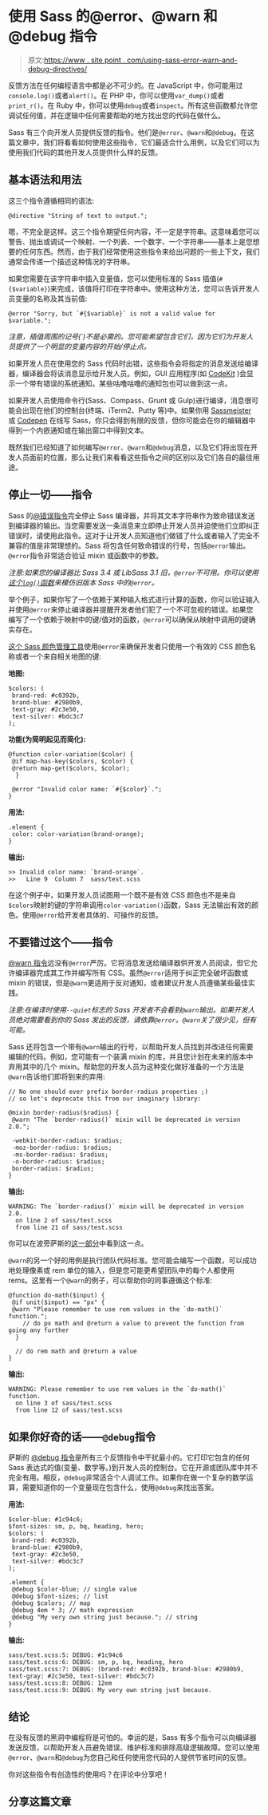 # 使用 Sass 的@error、@warn 和@debug 指令

> 原文:[https://www . site point . com/using-sass-error-warn-and-debug-directives/](https://www.sitepoint.com/using-sass-error-warn-and-debug-directives/)

反馈方法在任何编程语言中都是必不可少的。在 JavaScript 中，你可能用过`console.log()`或者`alert()`。在 PHP 中，你可以使用`var_dump()`或者`print_r()`。在 Ruby 中，你可以使用`debug`或者`inspect`。所有这些函数都允许您调试任何值，并在逻辑中任何需要帮助的地方找出您的代码在做什么。

Sass 有三个向开发人员提供反馈的指令。他们是`@error`、`@warn`和`@debug`。在这篇文章中，我们将看看如何使用这些指令，它们最适合什么用例，以及它们可以为使用我们代码的其他开发人员提供什么样的反馈。

## 基本语法和用法

这三个指令遵循相同的语法:

```
@directive "String of text to output.";
```

嗯，不完全是这样。这三个指令期望任何内容，不一定是字符串。这意味着您可以警告、抛出或调试一个映射、一个列表、一个数字、一个字符串——基本上是您想要的任何东西。然而，由于我们经常使用这些指令来给出问题的一些上下文，我们通常会传递一个描述这种情况的字符串。

如果您需要在该字符串中插入变量值，您可以使用标准的 Sass 插值(`#{$variable}`)来完成，该值将打印在字符串中。使用这种方法，您可以告诉开发人员变量的名称及其当前值:

```
@error "Sorry, but `#{$variable}` is not a valid value for $variable.";
```

*注意，插值周围的记号(`)不是必需的。您可能希望包含它们，因为它们为开发人员提供了一个明显的变量内容的开始/停止点。*

如果开发人员在使用您的 Sass 代码时出错，这些指令会将指定的消息发送给编译器，编译器会将该消息显示给开发人员。例如，GUI 应用程序(如 [CodeKit](https://incident57.com/codekit/) )会显示一个带有错误的系统通知。某些咕噜咕噜的通知包也可以做到这一点。

如果开发人员使用命令行(Sass、Compass、Grunt 或 Gulp)进行编译，消息很可能会出现在他们的控制台(终端、iTerm2、Putty 等)中。如果你用 [Sassmeister](http://sassmeister.com) 或 [Codepen](http://codepen.io) 在线写 Sass，你只会得到有限的反馈，但你可能会在你的编辑器中得到一个内嵌通知或在输出窗口中得到文本。

既然我们已经知道了如何编写`@error`、`@warn`和`@debug`消息，以及它们将出现在开发人员面前的位置，那么让我们来看看这些指令之间的区别以及它们各自的最佳用途。

## 停止一切——指令

Sass 的[@错误指令](https://www.sitepoint.com/introducing-the-sitepoint-sass-reference/)完全停止 Sass 编译器，并将其文本字符串作为致命错误发送到编译器的输出。当您需要发送一条消息来立即停止开发人员并迫使他们立即纠正错误时，请使用此指令。这对于让开发人员知道他们做错了什么或者输入了完全不兼容的值是非常理想的。Sass 将包含任何致命错误的行号，包括`@error`输出。`@error`指令非常适合验证 mixin 或函数中的参数。

*注意:如果您的编译器比 Sass 3.4 或 LibSass 3.1 旧，`@error`不可用。你可以使用[这个`log()`函数](https://www.sitepoint.com/using-error-responsibly-in-sass/)来模仿旧版本 Sass 中的`@error`。*

举个例子，如果你写了一个依赖于某种输入格式进行计算的函数，你可以验证输入并使用`@error`来停止编译器并提醒开发者他们犯了一个不可忽视的错误。如果您编写了一个依赖于映射中的键/值对的函数，`@error`可以确保从映射中调用的键确实存在。

[这个 Sass 颜色管理工具](https://www.sitepoint.com/managing-color-values-with-sass/)使用`@error`来确保开发者只使用一个有效的 CSS 颜色名称或者一个来自相关地图的键:

**地图:**

```
$colors: (
 brand-red: #c0392b,
 brand-blue: #2980b9,
 text-gray: #2c3e50,
 text-silver: #bdc3c7
);
```

**功能(为简明起见而简化):**

```
@function color-variation($color) {
 @if map-has-key($colors, $color) {
 @return map-get($colors, $color);
  }

 @error "Invalid color name: `#{$color}`.";
}
```

**用法:**

```
.element {
 color: color-variation(brand-orange);
}
```

**输出:**

```
>> Invalid color name: `brand-orange`.
>>   Line 9  Column 7  sass/test.scss
```

在这个例子中，如果开发人员试图用一个既不是有效 CSS 颜色也不是来自`$colors`映射的键的字符串调用`color-variation()`函数，Sass 无法输出有效的颜色。使用`@error`给开发者具体的、可操作的反馈。

## 不要错过这个——指令

[@warn 指令](https://www.sitepoint.com/introducing-the-sitepoint-sass-reference/)远没有`@error`严厉。它将消息发送给编译器供开发人员阅读，但它允许编译器完成其工作并编写所有 CSS。虽然`@error`适用于纠正完全破坏函数或 mixin 的错误，但是`@warn`更适用于反对通知，或者建议开发人员遵循某些最佳实践。

*注意:在编译时使用`--quiet`标志的 Sass 开发者不会看到`@warn`输出。如果开发人员绝对需要看到你的 Sass 发出的反馈，请依靠`@error`。`@warn`关了很少见，但有可能。*

Sass 还将包含一个带有`@warn`输出的行号，以帮助开发人员找到并改进任何需要编辑的代码。例如，您可能有一个装满 mixin 的库，并且您计划在未来的版本中弃用其中的几个 mixin。帮助您的开发人员为这种变化做好准备的一个方法是`@warn`告诉他们即将到来的弃用:

```
// No one should ever prefix border-radius properties ;)
// so let's deprecate this from our imaginary library:

@mixin border-radius($radius) {
 @warn "The `border-radius()` mixin will be deprecated in version 2.0.";

 -webkit-border-radius: $radius;
 -moz-border-radius: $radius;
 -ms-border-radius: $radius;
 -o-border-radius: $radius;
 border-radius: $radius;
}
```

**输出:**

```
WARNING: The `border-radius()` mixin will be deprecated in version 2.0.
  on line 2 of sass/test.scss
  from line 21 of sass/test.scss
```

你可以在波旁萨斯的[这一部分](https://github.com/thoughtbot/bourbon/blob/master/app/assets/stylesheets/_bourbon-deprecated-upcoming.scss#l6)中看到这一点。

`@warn`的另一个好的用例是执行团队代码标准。您可能会编写一个函数，可以成功地处理像素或 rem 单位的输入，但是您可能更希望团队中的每个人都使用 rems。这里有一个`@warn`的例子，可以帮助你的同事遵循这个标准:

```
@function do-math($input) {
 @if unit($input) == "px" {
 @warn "Please remember to use rem values in the `do-math()` function.";
    // do px math and @return a value to prevent the function from going any further
  }

  // do rem math and @return a value
}
```

**输出:**

```
WARNING: Please remember to use rem values in the `do-math()` function.
  on line 3 of sass/test.scss
  from line 12 of sass/test.scss
```

## 如果你好奇的话——`@debug`指令

萨斯的 [@debug 指令](http://sass-lang.com/documentation/file.SASS_REFERENCE.html#_5)是所有三个反馈指令中干扰最小的。它打印它包含的任何 Sass 表达式的值(变量、数学等。)到开发人员的控制台。它在开源或团队库中并不完全有用。相反，`@debug`非常适合个人调试工作。如果你在做一个复杂的数学运算，需要知道你的一个变量现在包含什么，使用`@debug`来找出答案。

**用法:**

```
$color-blue: #1c94c6;
$font-sizes: sm, p, bq, heading, hero;
$colors: (
 brand-red: #c0392b,
 brand-blue: #2980b9,
 text-gray: #2c3e50,
 text-silver: #bdc3c7
);

.element {
 @debug $color-blue; // single value
 @debug $font-sizes; // list
 @debug $colors; // map
 @debug 4em * 3; // math expression
 @debug "My very own string just because."; // string
}
```

**输出:**

```
sass/test.scss:5: DEBUG: #1c94c6
sass/test.scss:6: DEBUG: sm, p, bq, heading, hero
sass/test.scss:7: DEBUG: (brand-red: #c0392b, brand-blue: #2980b9, text-gray: #2c3e50, text-silver: #bdc3c7)
sass/test.scss:8: DEBUG: 12em
sass/test.scss:9: DEBUG: My very own string just because.
```

## 结论

在没有反馈的黑洞中编程将是可怕的。幸运的是，Sass 有多个指令可以向编译器发送反馈，以帮助开发人员避免错误、维护标准和排除高级逻辑故障。您可以使用`@error`、`@warn`和`@debug`为您自己和任何使用您代码的人提供节省时间的反馈。

你对这些指令有创造性的使用吗？在评论中分享吧！

## 分享这篇文章